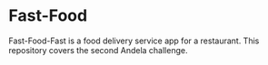 # Fast-Food
Fast-Food-Fast is a food delivery service app for a restaurant. This repository covers the second Andela challenge.
